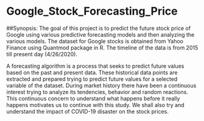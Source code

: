 # Google_Stock_Forecasting_Price


##Synopsis:
The goal of this project is to predict the future stock price of Google using various predictive forecasting models and then analyzing the various models. The dataset for Google stocks is obtained from Yahoo Finance using Quantmod package in R. The timeline of the data is from 2015 till present day (4/26/2020).

A forecasting algorithm is a process that seeks to predict future values based on the past and present data. These historical data points are extracted and prepared trying to predict future values for a selected variable of the dataset. During market history there have been a continuous interest trying to analyze its tendencies, behavior and random reactions. This continuous concern to understand what happens before it really happens motivates us to continue with this study. We shall also try and understand the impact of COVID-19 disaster on the stock prices.
